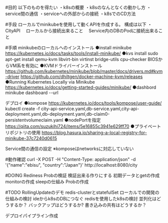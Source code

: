 #目的
以下のものを得たい
・k8sの概要
・k8sのなんとなくの動かし方
・service間の通信
・serviceへの外部からの接続
・k8sでのCD方法

#手段
ローカルでminikubeを使用して動くAPIを作成する。
構成は以下
・CityAPI
　ローカルから接続出来ること
　Service内のDBのPodに接続出来ること

#手順
minikubeのローカルへのインストール
	●install minikube
	https://kubernetes.io/docs/tasks/tools/install-minikube/
	●kvs install
	sudo apt-get install qemu-kvm libvirt-bin virtinst bridge-utils cpu-checker
	BIOSからVM系を有効に
	●KVMドライバーインストール
	https://github.com/kubernetes/minikube/blob/master/docs/drivers.md#kvm-driver
	https://github.com/dhiltgen/docker-machine-kvm/releases
	●Running Kubernetes Locally via Minikube
   	https://kubernetes.io/docs/getting-started-guides/minikube/
   	●dashbord
   	minikube dashboard --url

デプロイ
   	●kompose
   	https://kubernetes.io/docs/tools/kompose/user-guide/
   	kubectl create -f city-api-service.yaml,db-service.yaml,city-api-deployment.yaml,db-deployment.yaml,db-claim0-persistentvolumeclaim.yaml
   	●nodePortを指定
   	https://qiita.com/suzukihi724/items/5e16855c3941e629ff70
    ●プライベートリポジトリの使用
    https://blog.hasura.io/sharing-a-local-registry-for-minikube-37c7240d0615

Service間の通信の設定
    ※komposeはnetworksに対応していない

#動作確認
curl -X POST -H "Content-Type: application/json" -d '{"name":"ebisu", "country":"Japan"}' http://localhost:8080/city 

#DOING
Rediness Probの検証
  検証出来る作りにする
    初期データとgetの作成
    monitorの作成
    sleepの仕組み
  Probの作成

#TODO
RollingUpdateのデモ
redis-clusterとstatefulSet
ローカルでの開発の仕組みの検討
  ideからk8sのDBにつなぐ
redisを使用したk8sの検討
  並列化はどうするか？
  バックアップはどうするか?
  書き込みの共有はどうするか？
      
デプロイパイプライン作成
